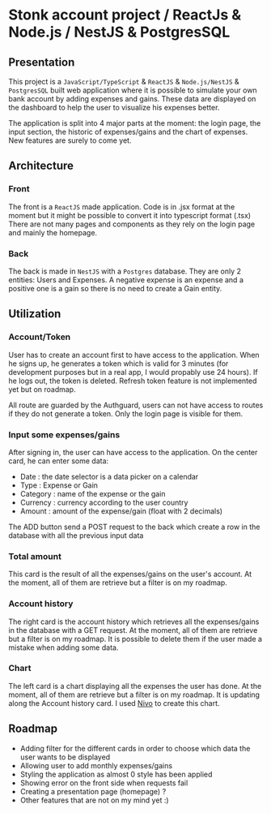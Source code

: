 # Stonk account project / ReactJs & Node.js / NestJS & PostgresSQL

## Presentation

This project is a `JavaScript/TypeScript` & `ReactJS` & `Node.js/NestJS` & `PostgresSQL` built web application where it is possible to simulate your own bank account by adding expenses and gains. These data are displayed on the dashboard to help the user to visualize his expenses better.

The application is split into 4 major parts at the moment: the login page, the input section, the historic of expenses/gains and the chart of expenses. New features are surely to come yet.

## Architecture

### Front

The front is a `ReactJS` made application. Code is in .jsx format at the moment but it might be possible to convert it into typescript format (.tsx)
There are not many pages and components as they rely on the login page and mainly the homepage.

### Back

The back is made in `NestJS` with a `Postgres` database. They are only 2 entities: Users and Expenses.
A negative expense is an expense and a positive one is a gain so there is no need to create a Gain entity.

## Utilization

### Account/Token

User has to create an account first to have access to the application. When he signs up, he generates a token which is valid for 3 minutes (for development purposes but in a real app, I would propably use 24 hours). If he logs out, the token is deleted.
Refresh token feature is not implemented yet but on roadmap.

All route are guarded by the Authguard, users can not have access to routes if they do not generate a token.
Only the login page is visible for them.

### Input some expenses/gains

After signing in, the user can have access to the application. On the center card, he can enter some data:
* Date : the date selector is a data picker on a calendar
* Type : Expense or Gain
* Category : name of the expense or the gain
* Currency : currency according to the user country
* Amount : amount of the expense/gain (float with 2 decimals)

The ADD button send a POST request to the back which create a row in the database with all the previous input data

### Total amount

This card is the result of all the expenses/gains on the user's account. At the moment, all of them are retrieve but a filter is on my roadmap.

### Account history

The right card is the account history which retrieves all the expenses/gains in the database with a GET request. At the moment, all of them are retrieve but a filter is on my roadmap.
It is possible to delete them if the user made a mistake when adding some data.

### Chart

The left card is a chart displaying all the expenses the user has done. At the moment, all of them are retrieve but a filter is on my roadmap.
It is updating along the Account history card.
I used [Nivo](https://nivo.rocks/) to create this chart.

## Roadmap

* Adding filter for the different cards in order to choose which data the user wants to be displayed
* Allowing user to add monthly expenses/gains
* Styling the application as almost 0 style has been applied
* Showing error on the front side when requests fail
* Creating a presentation page (homepage) ?
* Other features that are not on my mind yet :)

